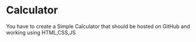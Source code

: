 # Calculator
You have to create a Simple Calculator that should be hosted on GitHub and working using HTML,CSS,JS

